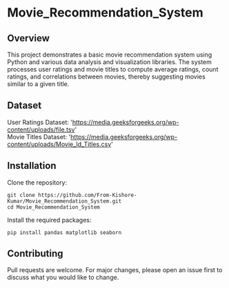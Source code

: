 # Movie_Recommendation_System

## Overview
This project demonstrates a basic movie recommendation system using Python and various data analysis and visualization libraries. The system processes user ratings and movie titles to compute average ratings, count ratings, and correlations between movies, thereby suggesting movies similar to a given title.

## Dataset
User Ratings Dataset: 'https://media.geeksforgeeks.org/wp-content/uploads/file.tsv' <br />
Movie Titles Dataset: 'https://media.geeksforgeeks.org/wp-content/uploads/Movie_Id_Titles.csv'

## Installation
Clone the repository:

`git clone https://github.com/From-Kishore-Kumar/Movie_Recommendation_System.git`<br />
`cd Movie_Recommendation_System`

Install the required packages:

`pip install pandas matplotlib seaborn`


## Contributing
Pull requests are welcome. For major changes, please open an issue first to discuss what you would like to change.
